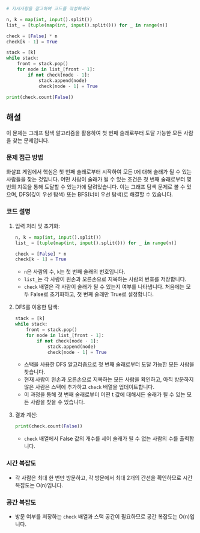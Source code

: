 ```python
# 지시사항을 참고하여 코드를 작성하세요

n, k = map(int, input().split())
list_ = [tuple(map(int, input().split())) for _ in range(n)]

check = [False] * n
check[k - 1] = True

stack = [k]
while stack:
    front = stack.pop()
    for node in list_[front - 1]:
        if not check[node - 1]:
            stack.append(node)
            check[node - 1] = True

print(check.count(False))
```

## 해설

이 문제는 그래프 탐색 알고리즘을 활용하여 첫 번째 술래로부터 도달 가능한 모든 사람을 찾는 문제입니다.

### 문제 접근 방법
화살표 게임에서 핵심은 첫 번째 술래로부터 시작하여 모든 t에 대해 술래가 될 수 있는 사람들을 찾는 것입니다. 어떤 사람이 술래가 될 수 있는 조건은 첫 번째 술래로부터 몇 번의 지목을 통해 도달할 수 있는가에 달려있습니다. 이는 그래프 탐색 문제로 볼 수 있으며, DFS(깊이 우선 탐색) 또는 BFS(너비 우선 탐색)로 해결할 수 있습니다.

### 코드 설명

1. 입력 처리 및 초기화:
   ```python
   n, k = map(int, input().split())
   list_ = [tuple(map(int, input().split())) for _ in range(n)]
   
   check = [False] * n
   check[k - 1] = True
   ```
   - `n`은 사람의 수, `k`는 첫 번째 술래의 번호입니다.
   - `list_`는 각 사람이 왼손과 오른손으로 지목하는 사람의 번호를 저장합니다.
   - `check` 배열은 각 사람이 술래가 될 수 있는지 여부를 나타냅니다. 처음에는 모두 False로 초기화하고, 첫 번째 술래만 True로 설정합니다.

2. DFS를 이용한 탐색:
   ```python
   stack = [k]
   while stack:
       front = stack.pop()
       for node in list_[front - 1]:
           if not check[node - 1]:
               stack.append(node)
               check[node - 1] = True
   ```
   - 스택을 사용한 DFS 알고리즘으로 첫 번째 술래로부터 도달 가능한 모든 사람을 찾습니다.
   - 현재 사람이 왼손과 오른손으로 지목하는 모든 사람을 확인하고, 아직 방문하지 않은 사람은 스택에 추가하고 `check` 배열을 업데이트합니다.
   - 이 과정을 통해 첫 번째 술래로부터 어떤 t 값에 대해서든 술래가 될 수 있는 모든 사람을 찾을 수 있습니다.

3. 결과 계산:
   ```python
   print(check.count(False))
   ```
   - `check` 배열에서 False 값의 개수를 세어 술래가 될 수 없는 사람의 수를 출력합니다.

### 시간 복잡도
- 각 사람은 최대 한 번만 방문하고, 각 방문에서 최대 2개의 간선을 확인하므로 시간 복잡도는 O(n)입니다.

### 공간 복잡도
- 방문 여부를 저장하는 `check` 배열과 스택 공간이 필요하므로 공간 복잡도는 O(n)입니다.